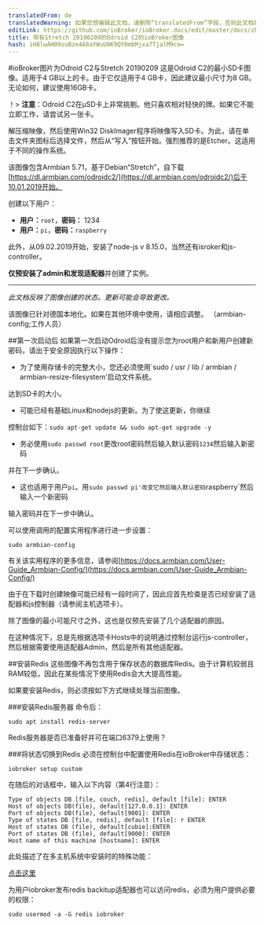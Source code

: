 ```yaml
---
translatedFrom: de
translatedWarning: 如果您想编辑此文档，请删除“translatedFrom”字段，否则此文档将再次自动翻译
editLink: https://github.com/ioBroker/ioBroker.docs/edit/master/docs/zh-cn/downloads/ioBroker_Image_OdroidC2_20190209_stretch.md
title: 带有Stretch 20190209的Odroid C2的ioBroker图像
hash: iH8lwAH09suBze4A8aYWuU8K9QY0mbMjxa7TjalM9co=
---
```

#ioBroker图片为Odroid C2与Stretch 20190209
这是Odroid C2的最小SD卡图像。适用于4 GB以上的卡。由于它仅适用于4 GB卡，因此建议最小尺寸为8 GB。无论如何，建议使用16GB卡。

！> **注意**：Odroid C2在μSD卡上非常挑剔。他只喜欢相对轻快的牌。如果它不能立即工作，请尝试另一张卡。

解压缩映像，然后使用Win32 DiskImager程序将映像写入SD卡。为此，请在单击文件夹图标后选择文件，然后从“写入”按钮开始。强烈推荐的是Etcher。这适用于不同的操作系统。

该图像包含Armbian 5.71，基于Debian“Stretch”，自下载[https://dl.armbian.com/odroidc2/](https://dl.armbian.com/odroidc2/)后于10.01.2019开始。

创建以下用户：

 -  **用户：**`root`，**密码：** 1234
 -  **用户：**`pi`，**密码：**`raspberry`

此外，从09.02.2019开始，安装了node-js v 8.15.0，当然还有isroker和js-controller。

**仅预安装了admin和发现适配器**并创建了实例。

-----------------

*此文档反映了图像创建的状态。更新可能会导致更改。*

该图像已针对德国本地化。如果在其他环境中使用，请相应调整。 （armbian-config;工作人员）

##第一次启动后
如果第一次启动Odroid后没有提示您为root用户和新用户创建新密码，请出于安全原因执行以下操作：

 - 为了使用存储卡的完整大小，您还必须使用`sudo / usr / lib / armbian / armbian-resize-filesystem'启动文件系统。

达到SD卡的大小。

 - 可能已经有基础Linux和nodejs的更新。为了使这更新，你继续

控制台如下：`sudo apt-get update && sudo apt-get upgrade -y`

 - 务必使用`sudo passwd root`更改root密码然后输入默认密码`1234`然后输入新密码

并在下一步确认。

 - 这也适用于用户`pi`。用`sudo passwd pi'改变它然后输入默认密码`raspberry`然后输入一个新密码

输入密码并在下一步中确认。

可以使用调用的配置实用程序进行进一步设置：

`sudo armbian-config`

有关该实用程序的更多信息，请参阅[https://docs.armbian.com/User-Guide_Armbian-Config/](https://docs.armbian.com/User-Guide_Armbian-Config/)

由于在下载时创建映像可能已经有一段时间了，因此应首先检查是否已经安装了适配器和js控制器（请参阅主机选项卡）。

除了图像的最小可能尺寸之外，这也是仅预先安装了几个适配器的原因。

在这种情况下，总是先根据选项卡Hosts中的说明通过控制台运行js-controller，然后根据需要使用适配器Admin，然后是所有其他适配器。

##安装Redis
这些图像不再包含用于保存状态的数据库Redis。由于计算机较弱且RAM较低，因此在某些情况下使用Redis会大大提高性能。

如果要安装Redis，则必须按如下方式继续处理当前图像。

###安装Redis服务器
命令后：

`sudo apt install redis-server`

Redis服务器是否已准备好并可在端口6379上使用？

###将状态切换到Redis
必须在控制台中配置使用Redis在ioBroker中存储状态：

`iobroker setup custom`

在随后的对话框中，输入以下内容（第4行注意）：

```
Type of objects DB [file, couch, redis], default [file]: ENTER
Host of objects DB(file), default[127.0.0.1]: ENTER
Port of objects DB(file), default[9001]: ENTER
Type of states DB [file, redis], default [file]: r ENTER
Host of states DB (file), default[cubie]:ENTER
Port of states DB (file), default[9000]: ENTER
Host name of this machine [hostname]: ENTER
```

此处描述了在多主机系统中安装时的特殊功能：

[点击这里](config/multihost.md)

为用户iobroker发布redis backitup适配器也可以访问redis，必须为用户提供必要的权限：

`sudo usermod -a -G redis iobroker`